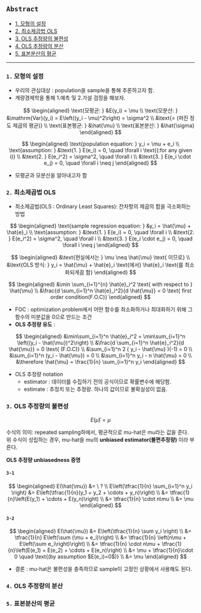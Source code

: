 ## `Abstract`
- [1. 모형의 설정](#1-모형의-설정)
- [2. 최소제곱법 OLS](#2-최소제곱법-ols)
- [3. OLS 추정량의 불편성](#3-ols-추정량의-불편성)
- [4. OLS 추정량의 분산](#4-ols-추정량의-분산)
- [5. 표본분산의 평균](#5-표본분산의-평균)


---

### `1.` 모형의 설정
- 우리의 관심대상 : population을 sample을 통해 추론하고자 함.
- 계량경제학을 통해 1.예측 및 2.가설 검정을 해보자.

$$
\begin{aligned}
\text{모평균: } &E(y_i) = \mu \\
\text{모분산: } &\mathrm{Var}(y_i) = E\left((y_i - \mu)^2\right) = \sigma^2 \\
&\text{= (퍼진 정도 제곱의 평균)} \\
\text{표본평균: } &\hat{\mu} \\
\text{표본분산: } &\hat{\sigma}
\end{aligned}
$$


$$
\begin{aligned}
\text{population equation: } y_i = \mu + e_i \\
\text{assumption: } &\text{1. } E(e_i) = 0, \quad \forall i \text{(:for any given i)} \\
&\text{2. } E(e_i^2) = \sigma^2, \quad \forall i \\
&\text{3. } E(e_i \cdot e_j) = 0, \quad \forall i \neq j
\end{aligned}
$$

- 모평균과 모분산을 알아내고자 함

### `2.` 최소제곱법 OLS
- 최소제곱법(OLS : Ordinary Least Squares): 잔차항의 제곱의 합을 극소화하는 방법

$$
\begin{aligned}
\text{sample regression equation: } &y_i = \hat{\mu} + \hat{e}_i \\
\text{assumption: } &\text{1. } E(e_i) = 0, \quad \forall i \\
&\text{2. } E(e_i^2) = \sigma^2, \quad \forall i \\
&\text{3. } E(e_i \cdot e_j) = 0, \quad \forall i \neq j
\end{aligned}
$$

$$
\begin{aligned}
&\text{현실에서는 } \mu \neq \hat{\mu} \text{ 이므로} \\
&\text{OLS 방식: } y_i = \hat{\mu} + \hat{e}_i \text{에서} \hat{e}_i \text{를 최소화되게끔 함}
\end{aligned}
$$

$$
\begin{aligned}
&\min \sum_{i=1}^{n} \hat{e}_i^2 \text{   with respect to } \hat{\mu} \\
&\frac{d \sum_{i=1}^n \hat{e}_i^2}{d \hat{\mu}} = 0 \text{   first order condition(F.O.C)}
\end{aligned}
$$

- FOC : optimization problem에서 어떤 함수를 최소화하거나 최대화하기 위해 그 함수의 미분값을 0으로 만드는 조건
- **OLS 추정량 유도** :

$$
\begin{aligned}
&\min\sum_{i=1}^n \hat{e}_i^2 = \min\sum_{i=1}^n \left((y_i - \hat{\mu})^2\right) \\
&\frac{d \sum_{i=1}^n \hat{e}_i^2}{d \hat{\mu}} = 0 \text{   (F.O.C)} \\
&\sum_{i=1}^n 2 ( y_i - \hat{\mu} )(-1) = 0  \\
&\sum_{i=1}^n (y_i - \hat{\mu}) = 0 \\
&\sum_{i=1}^n y_i - n \hat{\mu} = 0 \\
&\therefore \hat{\mu} = \frac{1}{n} \sum_{i=1}^n y_i
\end{aligned}
$$

- OLS 추정량 notation
  - estimator : 데이터를 수집하기 전의 공식이므로 확률변수에 해당함.
  - estimate : 추정치 또는 추정량. 하나의 값이므로 불확실성이 없음.

### `3.` OLS 추정량의 불편성

$$
E(\hat{\mu}) = \mu
$$

수식의 의미:
repeated sampling하에서, 평균적으로 mu-hat은 mu라는 값을 준다.
<br>위 수식이 성립하는 경우, mu-hat을 mu의 **unbiased estimator(불편추정량)** 이라 부른다.

**OLS 추정량 unbiasedness 증명**
#### `3-1`

$$
\begin{aligned}
E(\hat{\mu}) &= \ ? \\
E\left(\tfrac{1}{n} \sum_{i=1}^n y_i \right) 
&= E\left(\tfrac{1}{n}(y_1 + y_2 + \cdots + y_n)\right) \\
&= \tfrac{1}{n}\left(E(y_1) + \cdots + E(y_n)\right) \\
&= \tfrac{1}{n} \cdot n\mu \\
&= \mu
\end{aligned}
$$

#### `3-2`

$$
\begin{aligned}
E(\hat{\mu}) 
&= E\left(\tfrac{1}{n} \sum y_i \right) \\
&= \tfrac{1}{n} E\left(\sum (\mu + e_i)\right) \\
&= \tfrac{1}{n} \left(n\mu + E\left(\sum e_i\right)\right) \\
&= \tfrac{1}{n} \cdot n\mu + \tfrac{1}{n}\left(E(e_1) + E(e_2) + \cdots + E(e_n)\right) \\
&= \mu + \tfrac{1}{n}\cdot 0 \quad \text{(by assumption $E(e_i)=0$)} \\
&= \mu
\end{aligned}
$$

- 결론 : mu-hat은 불편성을 충족하므로 sample이 고정인 상황에서 사용해도 된다.

### `4.` OLS 추정량의 분산

### `5.` 표본분산의 평균
